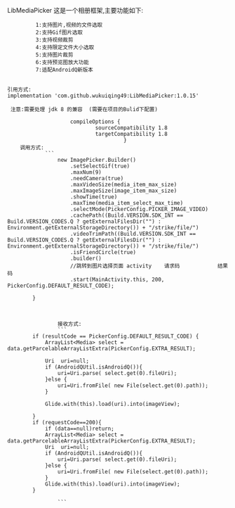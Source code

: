 
   LibMediaPicker
   这是一个相册框架,主要功能如下:

             1:支持图片,视频的文件选取 
             2:支持Gif图片选取
             3:支持视频裁剪
             4:支持限定文件大小选取
             5:支持图片裁剪
             6:支持预览图放大功能
             7:适配AndroidQ新版本


    引用方式:
    implementation 'com.github.wukuiqing49:LibMediaPicker:1.0.15'

     注意:需要处理 jdk 8 的兼容  (需要在项目的Bulid下配置)

                        compileOptions {
                                sourceCompatibility 1.8
                                targetCompatibility 1.8
                                         }
        调用方式:
                ```
                    new ImagePicker.Builder()
                        .setSelectGif(true)
                        .maxNum(9)
                        .needCamera(true)
                        .maxVideoSize(media_item_max_size)
                        .maxImageSize(image_item_max_size)
                        .showTime(true)
                        .maxTime(media_item_select_max_time)
                        .selectMode(PickerConfig.PICKER_IMAGE_VIDEO)
                        .cachePath((Build.VERSION.SDK_INT == Build.VERSION_CODES.Q ? getExternalFilesDir("") :                 Environment.getExternalStorageDirectory()) + "/strike/file/")
                        .videoTrimPath((Build.VERSION.SDK_INT == Build.VERSION_CODES.Q ? getExternalFilesDir("") : Environment.getExternalStorageDirectory()) + "/strike/file/")
                        .isFriendCircle(true)
                        .builder()
                        //跳转到图片选择页面 activity    请求码            结果码
                        .start(MainActivity.this, 200, PickerConfig.DEFAULT_RESULT_CODE);

            }
```


                接收方式:
                ```
        if (resultCode == PickerConfig.DEFAULT_RESULT_CODE) {
            ArrayList<Media> select = data.getParcelableArrayListExtra(PickerConfig.EXTRA_RESULT);

            Uri  uri=null;
            if (AndroidQUtil.isAndroidQ()){
                uri=Uri.parse( select.get(0).fileUri);
            }else {
                uri=Uri.fromFile( new File(select.get(0).path));
            }

            Glide.with(this).load(uri).into(imageView);

        }
        if (requestCode==200){
            if (data==null)return;
            ArrayList<Media> select = data.getParcelableArrayListExtra(PickerConfig.EXTRA_RESULT);
            Uri  uri=null;
            if (AndroidQUtil.isAndroidQ()){
                uri=Uri.parse( select.get(0).fileUri);
            }else {
                uri=Uri.fromFile( new File(select.get(0).path));
            }
            Glide.with(this).load(uri).into(imageView);
        }

                ```


